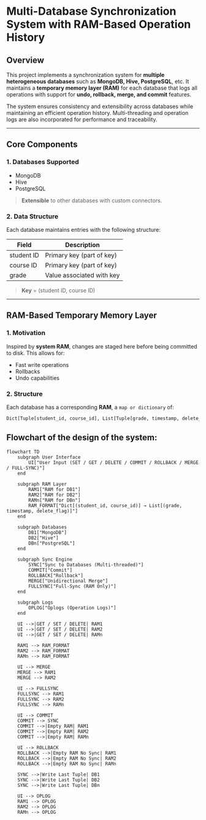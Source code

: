 # Multi-Database Synchronization System with RAM-Based Operation History

## Overview

This project implements a synchronization system for **multiple heterogeneous databases** such as **MongoDB, Hive, PostgreSQL**, etc. It maintains a **temporary memory layer (RAM)** for each database that logs all operations with support for **undo, rollback, merge, and commit** features.

The system ensures consistency and extensibility across databases while maintaining an efficient operation history. Multi-threading and operation logs are also incorporated for performance and traceability.

---

## Core Components

### 1. Databases Supported

- MongoDB  
- Hive  
- PostgreSQL  

> **Extensible** to other databases with custom connectors.

### 2. Data Structure

Each database maintains entries with the following structure:

| Field      | Description                  |
|------------|------------------------------|
| student ID | Primary key (part of key)    |
| course ID  | Primary key (part of key)    |
| grade      | Value associated with key    |

> **Key** = (student ID, course ID)

---

## RAM-Based Temporary Memory Layer

### 1. Motivation

Inspired by **system RAM**, changes are staged here before being committed to disk. This allows for:

- Fast write operations  
- Rollbacks  
- Undo capabilities  

### 2. Structure

Each database has a corresponding **RAM**, a `map or dictionary` of:

```python
Dict[Tuple[student_id, course_id], List[Tuple[grade, timestamp, delete_flag]]]
```

## Flowchart of the design of the system:

```mermaid
flowchart TD
    subgraph User Interface
        UI["User Input (SET / GET / DELETE / COMMIT / ROLLBACK / MERGE / FULL-SYNC)"]
    end

    subgraph RAM Layer
        RAM1["RAM for DB1"]
        RAM2["RAM for DB2"]
        RAMn["RAM for DBn"]
        RAM_FORMAT["Dict[(student_id, course_id)] → List[(grade, timestamp, delete_flag)]"]
    end

    subgraph Databases
        DB1["MongoDB"]
        DB2["Hive"]
        DBn["PostgreSQL"]
    end

    subgraph Sync Engine
        SYNC["Sync to Databases (Multi-threaded)"]
        COMMIT["Commit"]
        ROLLBACK["Rollback"]
        MERGE["Unidirectional Merge"]
        FULLSYNC["Full-Sync (RAM Only)"]
    end

    subgraph Logs
        OPLOG["Oplogs (Operation Logs)"]
    end

    UI -->|GET / SET / DELETE| RAM1
    UI -->|GET / SET / DELETE| RAM2
    UI -->|GET / SET / DELETE| RAMn

    RAM1 --> RAM_FORMAT
    RAM2 --> RAM_FORMAT
    RAMn --> RAM_FORMAT

    UI --> MERGE
    MERGE --> RAM1
    MERGE --> RAM2

    UI --> FULLSYNC
    FULLSYNC --> RAM1
    FULLSYNC --> RAM2
    FULLSYNC --> RAMn

    UI --> COMMIT
    COMMIT --> SYNC
    COMMIT -->|Empty RAM| RAM1
    COMMIT -->|Empty RAM| RAM2
    COMMIT -->|Empty RAM| RAMn

    UI --> ROLLBACK
    ROLLBACK -->|Empty RAM No Sync| RAM1
    ROLLBACK -->|Empty RAM No Sync| RAM2
    ROLLBACK -->|Empty RAM No Sync| RAMn

    SYNC -->|Write Last Tuple| DB1
    SYNC -->|Write Last Tuple| DB2
    SYNC -->|Write Last Tuple| DBn

    UI --> OPLOG
    RAM1 --> OPLOG
    RAM2 --> OPLOG
    RAMn --> OPLOG
```
